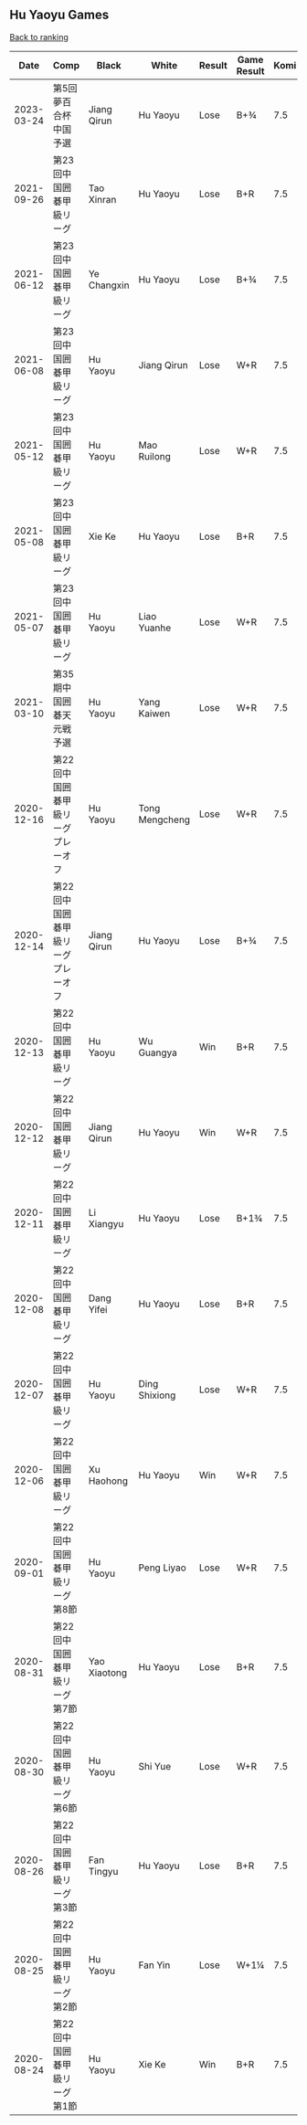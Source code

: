 ## Hu Yaoyu Games

[Back to ranking](../../index.md)




| **Date** | **Comp** | **Black** | **White** | **Result** | **Game Result** | **Komi** | **Rating** | **Diff** | 
| --- | --- | --- | --- | --- | --- | --- | --- | --- |
| 2023-03-24 | 第5回夢百合杯中国予選 | Jiang Qirun | Hu Yaoyu | Lose | B+¾ | 7.5 | 3129 | 0 | 
| 2021-09-26 | 第23回中国囲碁甲級リーグ | Tao Xinran | Hu Yaoyu | Lose | B+R | 7.5 | 3129 | 58 | 
| 2021-06-12 | 第23回中国囲碁甲級リーグ | Ye Changxin | Hu Yaoyu | Lose | B+¾ | 7.5 | 3071 | 2 | 
| 2021-06-08 | 第23回中国囲碁甲級リーグ | Hu Yaoyu | Jiang Qirun | Lose | W+R | 7.5 | 3069 | -23 | 
| 2021-05-12 | 第23回中国囲碁甲級リーグ | Hu Yaoyu | Mao Ruilong | Lose | W+R | 7.5 | 3092 | 24 | 
| 2021-05-08 | 第23回中国囲碁甲級リーグ | Xie Ke | Hu Yaoyu | Lose | B+R | 7.5 | 3068 | -10 | 
| 2021-05-07 | 第23回中国囲碁甲級リーグ | Hu Yaoyu | Liao Yuanhe | Lose | W+R | 7.5 | 3078 | -24 | 
| 2021-03-10 | 第35期中国囲碁天元戦予選 | Hu Yaoyu | Yang Kaiwen | Lose | W+R | 7.5 | 3102 | 64 | 
| 2020-12-16 | 第22回中国囲碁甲級リーグプレーオフ | Hu Yaoyu | Tong Mengcheng | Lose | W+R | 7.5 | 3038 | -20 | 
| 2020-12-14 | 第22回中国囲碁甲級リーグプレーオフ | Jiang Qirun | Hu Yaoyu | Lose | B+¾ | 7.5 | 3058 | -22 | 
| 2020-12-13 | 第22回中国囲碁甲級リーグ | Hu Yaoyu | Wu Guangya | Win | B+R | 7.5 | 3080 | 83 | 
| 2020-12-12 | 第22回中国囲碁甲級リーグ | Jiang Qirun | Hu Yaoyu | Win | W+R | 7.5 | 2997 | 113 | 
| 2020-12-11 | 第22回中国囲碁甲級リーグ | Li Xiangyu | Hu Yaoyu | Lose | B+1¾ | 7.5 | 2884 | -87 | 
| 2020-12-08 | 第22回中国囲碁甲級リーグ | Dang Yifei | Hu Yaoyu | Lose | B+R | 7.5 | 2971 | -51 | 
| 2020-12-07 | 第22回中国囲碁甲級リーグ | Hu Yaoyu | Ding Shixiong | Lose | W+R | 7.5 | 3022 | -76 | 
| 2020-12-06 | 第22回中国囲碁甲級リーグ | Xu Haohong | Hu Yaoyu | Win | W+R | 7.5 | 3098 | -133 | 
| 2020-09-01 | 第22回中国囲碁甲級リーグ第8節 | Hu Yaoyu | Peng Liyao | Lose | W+R | 7.5 | 3231 | -20 | 
| 2020-08-31 | 第22回中国囲碁甲級リーグ第7節 | Yao Xiaotong | Hu Yaoyu | Lose | B+R | 7.5 | 3251 | -92 | 
| 2020-08-30 | 第22回中国囲碁甲級リーグ第6節 | Hu Yaoyu | Shi Yue | Lose | W+R | 7.5 | 3343 | -43 | 
| 2020-08-26 | 第22回中国囲碁甲級リーグ第3節 | Fan Tingyu | Hu Yaoyu | Lose | B+R | 7.5 | 3386 | -29 | 
| 2020-08-25 | 第22回中国囲碁甲級リーグ第2節 | Hu Yaoyu | Fan Yin | Lose | W+1¼ | 7.5 | 3415 | -173 | 
| 2020-08-24 | 第22回中国囲碁甲級リーグ第1節 | Hu Yaoyu | Xie Ke | Win | B+R | 7.5 | 3588 | missing |




